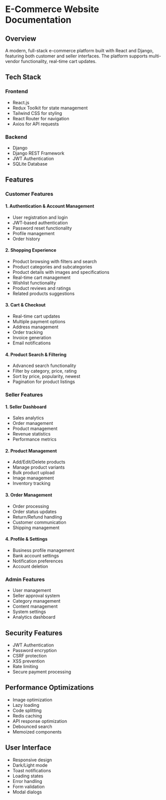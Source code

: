 # E-Commerce Website Documentation

## Overview
A modern, full-stack e-commerce platform built with React and Django, featuring both customer and seller interfaces. The platform supports multi-vendor functionality, real-time cart updates.

## Tech Stack

### Frontend
- React.js
- Redux Toolkit for state management
- Tailwind CSS for styling
- React Router for navigation
- Axios for API requests

### Backend
- Django
- Django REST Framework
- JWT Authentication
- SQLite Database

## Features

### Customer Features

#### 1. Authentication & Account Management
- User registration and login
- JWT-based authentication
- Password reset functionality
- Profile management
- Order history

#### 2. Shopping Experience
- Product browsing with filters and search
- Product categories and subcategories
- Product details with images and specifications
- Real-time cart management
- Wishlist functionality
- Product reviews and ratings
- Related products suggestions

#### 3. Cart & Checkout
- Real-time cart updates
- Multiple payment options
- Address management
- Order tracking
- Invoice generation
- Email notifications

#### 4. Product Search & Filtering
- Advanced search functionality
- Filter by category, price, rating
- Sort by price, popularity, newest
- Pagination for product listings

### Seller Features

#### 1. Seller Dashboard
- Sales analytics
- Order management
- Product management
- Revenue statistics
- Performance metrics

#### 2. Product Management
- Add/Edit/Delete products
- Manage product variants
- Bulk product upload
- Image management
- Inventory tracking

#### 3. Order Management
- Order processing
- Order status updates
- Return/Refund handling
- Customer communication
- Shipping management

#### 4. Profile & Settings
- Business profile management
- Bank account settings
- Notification preferences
- Account deletion

### Admin Features
- User management
- Seller approval system
- Category management
- Content management
- System settings
- Analytics dashboard

## Security Features
- JWT Authentication
- Password encryption
- CSRF protection
- XSS prevention
- Rate limiting
- Secure payment processing

## Performance Optimizations
- Image optimization
- Lazy loading
- Code splitting
- Redis caching
- API response optimization
- Debounced search
- Memoized components

## User Interface
- Responsive design
- Dark/Light mode
- Toast notifications
- Loading states
- Error handling
- Form validation
- Modal dialogs
